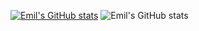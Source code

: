 [![Emil's GitHub stats](https://github-readme-stats.vercel.app/api?username=Emil575)](https://github.com/anuraghazra/github-readme-stats)
![Emil's GitHub stats](https://github-readme-stats.vercel.app/api?username=Emil575&count_private=true)
